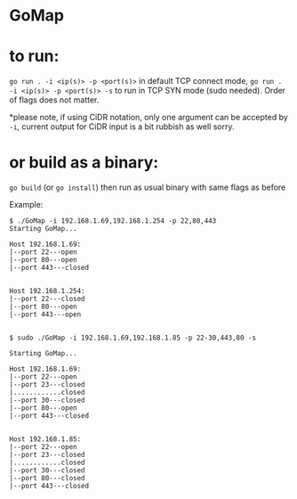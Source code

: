 # GoMap

# to run:
`go run . -i <ip(s)> -p <port(s)>` in default TCP connect mode, `go run . -i <ip(s)> -p <port(s)> -s` to run in TCP SYN mode (sudo needed). Order of flags does not matter.

*please note, if using CiDR notation, only one argument can be accepted by `-i`, current output for CiDR input is a bit rubbish as well sorry.

# or build as a binary:
`go build` (or `go install`)
then run as usual binary with same flags as before

Example:
```
$ ./GoMap -i 192.168.1.69,192.168.1.254 -p 22,80,443
Starting GoMap...

Host 192.168.1.69:
|--port 22---open
|--port 80---open
|--port 443---closed


Host 192.168.1.254:
|--port 22---closed
|--port 80---open
|--port 443---open


$ sudo ./GoMap -i 192.168.1.69,192.168.1.85 -p 22-30,443,80 -s

Starting GoMap...

Host 192.168.1.69:
|--port 22---open
|--port 23---closed
|............closed
|--port 30---closed
|--port 80---open
|--port 443---closed


Host 192.168.1.85:
|--port 22---open
|--port 23---closed
|............closed
|--port 30---closed
|--port 80---closed
|--port 443---closed

```


